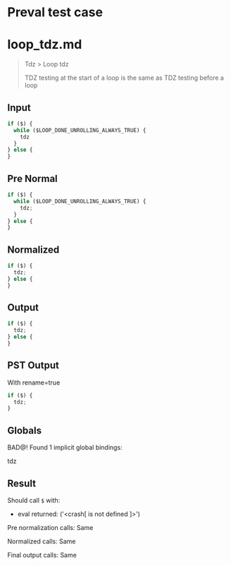 # Preval test case

# loop_tdz.md

> Tdz > Loop tdz
>
> TDZ testing at the start of a loop is the same as TDZ testing before a loop

## Input

`````js filename=intro
if ($) {
  while ($LOOP_DONE_UNROLLING_ALWAYS_TRUE) {
    tdz
  }
} else {
}
`````

## Pre Normal


`````js filename=intro
if ($) {
  while ($LOOP_DONE_UNROLLING_ALWAYS_TRUE) {
    tdz;
  }
} else {
}
`````

## Normalized


`````js filename=intro
if ($) {
  tdz;
} else {
}
`````

## Output


`````js filename=intro
if ($) {
  tdz;
} else {
}
`````

## PST Output

With rename=true

`````js filename=intro
if ($) {
  tdz;
}
`````

## Globals

BAD@! Found 1 implicit global bindings:

tdz

## Result

Should call `$` with:
 - eval returned: ('<crash[ <ref> is not defined ]>')

Pre normalization calls: Same

Normalized calls: Same

Final output calls: Same
